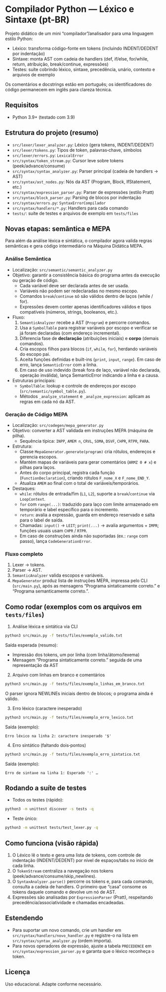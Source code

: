 # Compilador Python — Léxico e Sintaxe (pt-BR)

Projeto didático de um mini “compilador”/analisador para uma linguagem estilo Python:
- Léxico: transforma código-fonte em tokens (incluindo INDENT/DEDENT por indentação)
- Sintaxe: monta AST com cadeia de handlers (def, if/else, for/while, return, atribuição, break/continue, expressões)
- Testes: suíte cobrindo léxico, sintaxe, precedência, unário, contexto e arquivos de exemplo

Os comentários e docstrings estão em português; os identificadores do código permanecem em inglês para clareza técnica.

## Requisitos

- Python 3.9+ (testado com 3.9)

## Estrutura do projeto (resumo)

- `src/lexer/lexer_analyzer.py`: Léxico (gera tokens, INDENT/DEDENT)
- `src/lexer/tokens.py`: Tipos de token, palavras‑chave, símbolos
- `src/lexer/errors.py`: `LexicalError`
- `src/syntax/token_stream.py`: Cursor leve sobre tokens (peek/advance/consume)
- `src/syntax/syntax_analyzer.py`: Parser principal (cadeia de handlers → AST)
- `src/syntax/ast_nodes.py`: Nós da AST (Program, Block, IfStatement, etc.)
- `src/syntax/expression_parser.py`: Parser de expressões (estilo Pratt)
- `src/syntax/block_parser.py`: Parsing de blocos por indentação
- `src/syntax/errors.py`: `SyntaxErrorCompilador`
- `src/syntax/handlers/*.py`: Handlers para cada comando
- `tests/`: suíte de testes e arquivos de exemplo em `tests/files`

## Novas etapas: semântica e MEPA

Para além da análise léxica e sintática, o compilador agora valida regras semânticas e gera código intermediário na Máquina Didática MEPA.

### Análise Semântica

- Localização: `src/semantic/semantic_analyzer.py`
- Objetivo: garantir a consistência básica do programa antes da execução ou geração de código.
  - Cada variável deve ser declarada antes de ser usada.
  - Variáveis não podem ser redeclaradas no mesmo escopo.
  - Comandos `break`/`continue` só são válidos dentro de laços (while / for).
  - Expressões devem conter apenas identificadores válidos e tipos compatíveis (números, strings, booleanos, etc.).
- Fluxo:
  1. `SemanticAnalyzer` recebe a AST (`Program`) e percorre comandos.
  2. Usa a `SymbolTable` para registrar variáveis por escopo e verificar se já foram declaradas (com endereço incremental).
  3. Diferencia fase de **declaração** (atribuições iniciais) e **corpo** (demais comandos).
  4. Cria escopos filhos para blocos (`if`, `while`, `for`), herdando variáveis do escopo pai.
  5. Aceita funções definidas e built-ins (`print`, `input`, `range`). Em caso de erro, lança `SemanticError` com a linha.
  6. Em caso de uso indevido (break fora de laço, variável não declarada, operação inválida), lança SemanticError indicando a linha e a causa.
- Estruturas principais:
  - `SymbolTable`: lookup e controle de endereços por escopo (`src/semantic/symbol_table.py`).
  - Métodos `_analyze_statement` e `_analyze_expression`: aplicam as regras em cada nó da AST.

### Geração de Código MEPA

- Localização: `src/codegen/mepa_generator.py`
- Objetivo: converter a AST validada em instruções MEPA (máquina de pilha).
  - Sequência típica: `INPP`, `AMEM n`, `CRVL`, `SOMA`, `DSVF`, `CHPR`, `RTPR`, `PARA`.
- Estrutura:
  - Classe `MepaGenerator.generate(program)` cria rótulos, endereços e gerencia escopos.
  - Mantém mapas de variáveis para gerar comentários (`ARMZ 0 # x`) e pilhas para laços.
  - Antes do corpo principal, registra cada função (`FunctionDeclaration`), criando rótulos `F_nome_X` e `F_nome_END_Y`.
  - Atualiza `AMEM` ao final com o total de variáveis/temporários.
- Destaques:
  - `while`: rótulos de entrada/fim (`L1`, `L2`), suporte a `break`/`continue` via `LoopContext`.
  - `for` com `range(...)`: traduzido para laço com limite armazenado em temporário e label específico para o incremento.
  - `return`: avalia a expressão, guarda em endereço reservado e salta para o label de saída.
  - Chamadas: `input()` → `LEIT`; `print(...)` → avalia argumentos + `IMPR`; funções usuais usam `CHPR` / `RTPR`.
  - Em caso de construções ainda não suportadas (ex.: `range` com passo), lança `CodeGenerationError`.

### Fluxo completo
1. Lexer → tokens.
2. Parser → AST.
3. `SemanticAnalyzer` valida escopos e variáveis.
4. `MepaGenerator` produz lista de instruções MEPA, impressa pelo CLI (`src/main.py`), após as mensagens “Programa sintaticamente correto.” e “Programa semanticamente correto.”.

## Como rodar (exemplos com os arquivos em `tests/files`)

1) Análise léxica e sintática via CLI

```bash
python3 src/main.py -f tests/files/exemplo_valido.txt
```

Saída esperada (resumo):
- Impressão dos tokens, um por linha (com linha/átomo/lexema)
- Mensagem “Programa sintaticamente correto.” seguida de uma representação da AST

2) Arquivo com linhas em branco e comentários

```bash
python3 src/main.py -f tests/files/exemplo_linhas_em_branco.txt
```

O parser ignora NEWLINEs iniciais dentro de blocos; o programa ainda é válido.

3) Erro léxico (caractere inesperado)

```bash
python3 src/main.py -f tests/files/exemplo_erro_lexico.txt
```

Saída (exemplo):

```
Erro léxico na linha 2: caractere inesperado '$'
```

4) Erro sintático (faltando dois‑pontos)

```bash
python3 src/main.py -f tests/files/exemplo_erro_sintatico.txt
```

Saída (exemplo):

```
Erro de sintaxe na linha 1: Esperado ':' …
```

## Rodando a suíte de testes

- Todos os testes (rápido):

```bash
python3 -m unittest discover -s tests -q
```

- Teste único:

```bash
python3 -m unittest tests/test_lexer.py -q
```

## Como funciona (visão rápida)

1. O Léxico lê o texto e gera uma lista de tokens, com controle de indentação (INDENT/DEDENT) por nível de espaços/tabs no início de cada linha.
2. O `TokenStream` centraliza a navegação nos tokens (peek/advance/consume/skip_newlines).
3. O `SyntaxAnalyzer.parse()` percorre os tokens e, para cada comando, consulta a cadeia de handlers. O primeiro que “casa” consome os tokens daquele comando e devolve um nó de AST.
4. Expressões são analisadas por `ExpressionParser` (Pratt), respeitando precedência/associatividade e chamadas encadeadas.

## Estendendo

- Para suportar um novo comando, crie um handler em `src/syntax/handlers/novo_handler.py` e registre-o na lista em `src/syntax/syntax_analyzer.py` (ordem importa).
- Para novos operadores de expressão, ajuste a tabela `PRECEDENCE` em `src/syntax/expression_parser.py` e garanta que o léxico reconheça o token.

## Licença

Uso educacional. Adapte conforme necessário.
